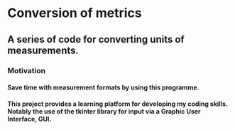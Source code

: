 # **Conversion of metrics**  
## A series of code for converting units of measurements.
### **Motivation**
#### Save time with measurement formats by using this programme. 
#### This project provides a learning platform for developing my coding skills. Notably the use of the tkinter library for input via a Graphic User Interface, GUI.
#### 


